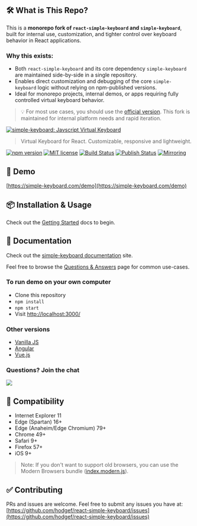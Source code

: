 ## 🛠️ What is This Repo?

This is a **monorepo fork of `react-simple-keyboard` and `simple-keyboard`**, built for internal use, customization, and tighter control over keyboard behavior in React applications.

### Why this exists:

- Both `react-simple-keyboard` and its core dependency `simple-keyboard` are maintained side-by-side in a single repository.
- Enables direct customization and debugging of the core `simple-keyboard` logic without relying on npm-published versions.
- Ideal for monorepo projects, internal demos, or apps requiring fully controlled virtual keyboard behavior.

> 💡 For most use cases, you should use the [official version](https://github.com/hodgef/react-simple-keyboard). This fork is maintained for internal platform needs and rapid iteration.

<a href="https://simple-keyboard.com/demo">
    <img alt="simple-keyboard: Javscript Virtual Keyboard" src="https://user-images.githubusercontent.com/25509135/188000091-fc64ce47-2a87-4835-ab6c-defbaba3ee90.gif">
</a>

<blockquote>Virtual Keyboard for React. Customizable, responsive and lightweight.</blockquote>

<p>
  <a href="https://www.npmjs.com/package/react-simple-keyboard"><img src="https://badgen.net/npm/v/react-simple-keyboard?color=blue" alt="npm version"></a> <a href="https://github.com/hodgef/react-simple-keyboard/blob/master/LICENSE"><img src="https://img.shields.io/badge/License-MIT-blue.svg" alt="MIT license"></a> <a href="https://github.com/hodgef/react-simple-keyboard/actions"><img alt="Build Status" src="https://github.com/hodgef/react-simple-keyboard/workflows/Build/badge.svg?color=green" /></a> <a href="https://github.com/hodgef/react-simple-keyboard/actions"><img alt="Publish Status" src="https://github.com/hodgef/react-simple-keyboard/workflows/Publish/badge.svg?color=green" /></a> <a href="https://gitlab.com/hodgef/react-simple-keyboard"><img alt="Mirroring" src="https://github.com/hodgef/react-simple-keyboard/actions/workflows/mirroring.yml/badge.svg" /></a>
</p>

## 🚀 Demo

[https://simple-keyboard.com/demo](https://simple-keyboard.com/demo)

## 📦 Installation & Usage

Check out the [Getting Started](https://simple-keyboard.com/react/getting-started) docs to begin.

## 📖 Documentation

Check out the [simple-keyboard documentation](https://simple-keyboard.com/react/documentation) site.

Feel free to browse the [Questions & Answers](https://simple-keyboard.com/qa-use-cases/) page for common use-cases.

### To run demo on your own computer

- Clone this repository
- `npm install`
- `npm start`
- Visit [http://localhost:3000/](http://localhost:3000/)

### Other versions

- [Vanilla JS](https://github.com/hodgef/simple-keyboard)
- [Angular](https://simple-keyboard.com/demo)
- [Vue.js](https://simple-keyboard.com/demo)

### Questions? Join the chat

<a href="https://discordapp.com/invite/SJexsCG" title="Join our Discord chat" target="_blank"><img src="https://discordapp.com/api/guilds/498978399801573396/widget.png?style=banner2" align="center"></a>

## 🎯 Compatibility

- Internet Explorer 11
- Edge (Spartan) 16+
- Edge (Anaheim/Edge Chromium) 79+
- Chrome 49+
- Safari 9+
- Firefox 57+
- iOS 9+

> Note: If you don't want to support old browsers, you can use the Modern Browsers bundle ([index.modern.js](https://github.com/hodgef/react-simple-keyboard/blob/master/build)).

## ✅ Contributing

PRs and issues are welcome. Feel free to submit any issues you have at:
[https://github.com/hodgef/react-simple-keyboard/issues](https://github.com/hodgef/react-simple-keyboard/issues)
